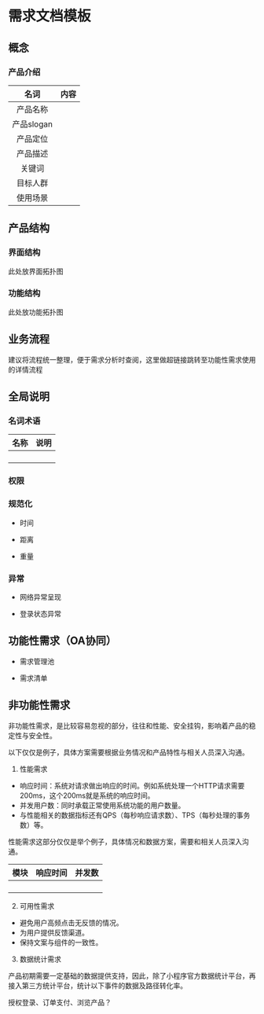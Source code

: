 # 需求文档模板

## 概念

### 产品介绍
|名词|内容|
|:------------:|:-------|
| 产品名称  |        |
| 产品slogan |       |
| 产品定位  |       |
| 产品描述  |       |
| 关键词    |       |
| 目标人群  |       |
| 使用场景  |       |

## 产品结构

### 界面结构

此处放界面拓扑图

### 功能结构

此处放功能拓扑图

## 业务流程

建议将流程统一整理，便于需求分析时查阅，这里做超链接跳转至功能性需求使用的详情流程

## 全局说明

### 名词术语

| 名称 | 说明 |
|:----:|:----:|
|||
|||
|||
|||

### 权限

### 规范化

* 时间

* 距离

* 重量

### 异常

* 网络异常呈现

* 登录状态异常

## 功能性需求（OA协同）

* 需求管理池

* 需求清单

## 非功能性需求

非功能性需求，是比较容易忽视的部分，往往和性能、安全挂钩，影响着产品的稳定性与安全性。

以下仅仅是例子，具体方案需要根据业务情况和产品特性与相关人员深入沟通。

1. 性能需求

* 响应时间：系统对请求做出响应的时间。例如系统处理一个HTTP请求需要200ms，这个200ms就是系统的响应时间。
* 并发用户数：同时承载正常使用系统功能的用户数量。
* 与性能相关的数据指标还有QPS（每秒响应请求数）、TPS（每秒处理的事务数）等。

性能需求这部分仅仅是举个例子，具体情况和数据方案，需要和相关人员深入沟通。

| 模块 | 响应时间 | 并发数 |
|:----:|:-------:|:------:|
|||
|||
|||
|||

2. 可用性需求

* 避免用户高频点击无反馈的情况。
* 为用户提供反馈渠道。
* 保持文案与组件的一致性。

3. 数据统计需求

产品初期需要一定基础的数据提供支持，因此，除了小程序官方数据统计平台，再接入第三方统计平台，统计以下事件的数据及路径转化率。

授权登录、订单支付、浏览产品？
